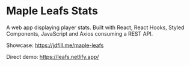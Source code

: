 <h1>Maple Leafs Stats</h1>

A web app displaying player stats. Built with React, React Hooks, Styled Components, JavaScript and Axios consuming a REST API.

Showcase: https://jdfill.me/maple-leafs

Direct demo: https://leafs.netlify.app/
